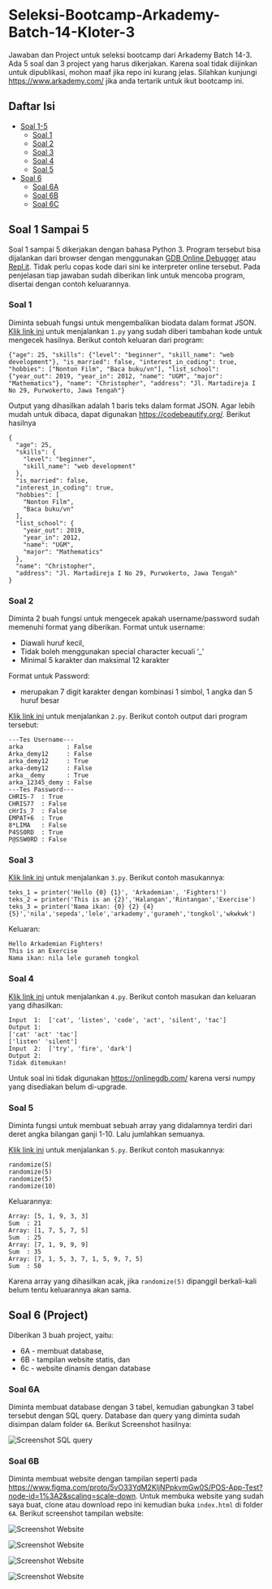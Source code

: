# Seleksi-Bootcamp-Arkademy-Batch-14-Kloter-3
Jawaban dan Project untuk seleksi bootcamp dari Arkademy Batch 14-3. Ada 5 soal dan 3 project yang harus dikerjakan. Karena soal tidak diijinkan untuk dipublikasi, mohon maaf jika repo ini kurang jelas. Silahkan kunjungi <https://www.arkademy.com/> jika anda tertarik untuk ikut bootcamp ini.

## Daftar Isi

- [Soal 1-5](#Soal-1-Sampai-5)
    - [Soal 1](#Soal-1)
    - [Soal 2](#Soal-2)
    - [Soal 3](#Soal-3)
    - [Soal 4](#Soal-4)
    - [Soal 5](#Soal-5)
- [Soal 6](#Soal-6-(Project))
    - [Soal 6A](#Soal-6A)
    - [Soal 6B](#Soal-6B)
    - [Soal 6C](#Soal-6C)

## Soal 1 Sampai 5
Soal 1 sampai 5 dikerjakan dengan bahasa Python 3. Program tersebut bisa dijalankan dari browser dengan menggunakan [GDB Online Debugger](https://onlinegdb.com/) atau [Repl.it](https://repl.it/languages/python3). Tidak perlu copas kode dari sini ke interpreter online tersebut. Pada penjelasan tiap jawaban sudah diberikan link untuk mencoba program, disertai dengan contoh keluarannya.

### Soal 1
Diminta sebuah fungsi untuk mengembalikan biodata dalam format JSON. [Klik link ini](https://onlinegdb.com/Syo-UVDe8) untuk menjalankan `1.py` yang sudah diberi tambahan kode untuk mengecek hasilnya. Berikut contoh keluaran dari program:

```
{"age": 25, "skills": {"level": "beginner", "skill_name": "web development"}, "is_married": false, "interest_in_coding": true, "hobbies": ["Nonton Film", "Baca buku/vn"], "list_school": {"year_out": 2019, "year_in": 2012, "name": "UGM", "major": "Mathematics"}, "name": "Christopher", "address": "Jl. Martadireja I No 29, Purwokerto, Jawa Tengah"}  
```
Output yang dihasilkan adalah 1 baris teks dalam format JSON. Agar lebih mudah untuk dibaca, dapat digunakan <https://codebeautify.org/>. Berikut hasilnya

```
{
  "age": 25,
  "skills": {
    "level": "beginner",
    "skill_name": "web development"
  },
  "is_married": false,
  "interest_in_coding": true,
  "hobbies": [
    "Nonton Film",
    "Baca buku/vn"
  ],
  "list_school": {
    "year_out": 2019,
    "year_in": 2012,
    "name": "UGM",
    "major": "Mathematics"
  },
  "name": "Christopher",
  "address": "Jl. Martadireja I No 29, Purwokerto, Jawa Tengah"
}
```

### Soal 2
Diminta 2 buah fungsi untuk mengecek apakah username/password sudah memenuhi format yang diberikan. Format untuk username:

- Diawali huruf kecil, 
- Tidak boleh menggunakan special character kecuali ‘_’
- Minimal 5 karakter dan maksimal 12 karakter

Format untuk Password:

- merupakan 7 digit karakter dengan kombinasi 1 simbol, 1 angka dan 5 huruf besar

[Klik link ini](https://onlinegdb.com/By0YT4wlL) untuk menjalankan `2.py`. Berikut contoh output dari program tersebut:

```
---Tes Username---            
arka            : False       
Arka_demy12     : False       
arka_demy12     : True        
arka-demy12     : False       
arka__demy      : True        
arka_12345_demy : False                               
---Tes Password---                                     
CHRIS-7  : True    
CHRIS77  : False   
cHrIs_7  : False   
EMPAT+6  : True    
8*LIMA   : False    
P4SS0RD  : True    
P@SSW0RD : False   
```

### Soal 3

[Klik link ini](https://onlinegdb.com/SyAnJSwgL) untuk menjalankan `3.py`. Berikut contoh masukannya:
```
teks_1 = printer('Hello {0} {1}', 'Arkademian', 'Fighters!')
teks_2 = printer('This is an {2}','Halangan','Rintangan','Exercise')
teks_3 = printer('Nama ikan: {0} {2} {4} {5}','nila','sepeda','lele','arkademy','gurameh','tongkol','wkwkwk')
```
Keluaran:
```
Hello Arkademian Fighters!                
This is an Exercise     
Nama ikan: nila lele gurameh tongkol
```

### Soal 4
[Klik link ini](https://repl.it/repls/InstructiveLoathsomeLesson) untuk menjalankan `4.py`. Berikut contoh masukan dan keluaran yang dihasilkan:

```
Input  1:  ['cat', 'listen', 'code', 'act', 'silent', 'tac']
Output 1:
['cat' 'act' 'tac']
['listen' 'silent']
Input  2:  ['try', 'fire', 'dark']
Output 2:
Tidak ditemukan!
```

Untuk soal ini tidak digunakan <https://onlinegdb.com/> karena versi numpy yang disediakan belum di-upgrade.

### Soal 5
Diminta fungsi untuk membuat sebuah array yang didalamnya terdiri dari deret angka bilangan ganji 1-10. Lalu jumlahkan semuanya.

[Klik link ini](https://onlinegdb.com/SJT8zBvgL) untuk menjalankan `5.py`. Berikut contoh masukannya:

```
randomize(5)
randomize(5)
randomize(5)
randomize(10)
```

Keluarannya:

```
Array: [5, 1, 9, 3, 3]
Sum  : 21
Array: [1, 7, 5, 7, 5]
Sum  : 25
Array: [7, 1, 9, 9, 9]
Sum  : 35
Array: [7, 1, 5, 3, 7, 1, 5, 9, 7, 5]
Sum  : 50
```

Karena array yang dihasilkan acak, jika `randomize(5)` dipanggil berkali-kali belum tentu keluarannya akan sama.

## Soal 6 (Project)

Diberikan 3 buah project, yaitu: 
- 6A - membuat database, 
- 6B - tampilan website statis, dan 
- 6c - website dinamis dengan database

### Soal 6A

Diminta membuat database dengan 3 tabel, kemudian gabungkan 3 tabel tersebut dengan SQL query. Database dan query yang diminta sudah disimpan dalam folder `6A`. Berikut Screenshot hasilnya:

![Screenshot SQL query](https://github.com/ChristopherAT99/Seleksi-Bootcamp-Arkademy-Batch-14-Kloter-3/blob/master/Gambar/SS-Query.png "Screenshot SQL query")

### Soal 6B

Diminta membuat website dengan tampilan seperti pada <https://www.figma.com/proto/5vO33YdM2KljNPpkvmGw0S/POS-App-Test?node-id=1%3A2&scaling=scale-down>. Untuk membuka website yang sudah saya buat, clone atau download repo ini kemudian buka `index.html` di folder `6A`. Berikut screenshot tampilan website:

![Screenshot Website](https://github.com/ChristopherAT99/Seleksi-Bootcamp-Arkademy-Batch-14-Kloter-3/blob/master/Gambar/SS-Query.png "Screenshot Website")

![Screenshot Website](https://github.com/ChristopherAT99/Seleksi-Bootcamp-Arkademy-Batch-14-Kloter-3/blob/master/Gambar/SS-Query.png "Screenshot Website")

![Screenshot Website](https://github.com/ChristopherAT99/Seleksi-Bootcamp-Arkademy-Batch-14-Kloter-3/blob/master/Gambar/SS-Query.png "Screenshot Website")

![Screenshot Website](https://github.com/ChristopherAT99/Seleksi-Bootcamp-Arkademy-Batch-14-Kloter-3/blob/master/Gambar/SS-Query.png "Screenshot Website")


